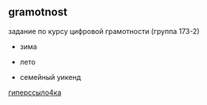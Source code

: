 ## gramotnost
задание по курсу цифровой грамотности (группа 173-2)
- зима
+ лето
* семейный уикенд

[гиперссыло4ка](https://github.com "это ссылка на гитхаб")
